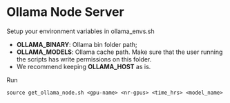 # Ollama Node Server

Setup your environment variables in ollama_envs.sh
- **OLLAMA_BINARY**: Ollama bin folder path;
- **OLLAMA_MODELS**: Ollama cache path. Make sure that the user running the scripts has write permissions on this folder.
- We recommend keeping **OLLAMA_HOST** as is.

Run
```
source get_ollama_node.sh <gpu-name> <nr-gpus> <time_hrs> <model_name>
```
